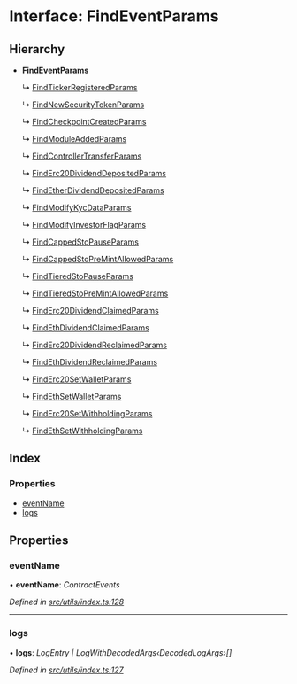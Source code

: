 # Interface: FindEventParams

## Hierarchy

- **FindEventParams**

  ↳ [FindTickerRegisteredParams](_utils_index_.findtickerregisteredparams.md)

  ↳ [FindNewSecurityTokenParams](_utils_index_.findnewsecuritytokenparams.md)

  ↳ [FindCheckpointCreatedParams](_utils_index_.findcheckpointcreatedparams.md)

  ↳ [FindModuleAddedParams](_utils_index_.findmoduleaddedparams.md)

  ↳ [FindControllerTransferParams](_utils_index_.findcontrollertransferparams.md)

  ↳ [FindErc20DividendDepositedParams](_utils_index_.finderc20dividenddepositedparams.md)

  ↳ [FindEtherDividendDepositedParams](_utils_index_.findetherdividenddepositedparams.md)

  ↳ [FindModifyKycDataParams](_utils_index_.findmodifykycdataparams.md)

  ↳ [FindModifyInvestorFlagParams](_utils_index_.findmodifyinvestorflagparams.md)

  ↳ [FindCappedStoPauseParams](_utils_index_.findcappedstopauseparams.md)

  ↳ [FindCappedStoPreMintAllowedParams](_utils_index_.findcappedstopremintallowedparams.md)

  ↳ [FindTieredStoPauseParams](_utils_index_.findtieredstopauseparams.md)

  ↳ [FindTieredStoPreMintAllowedParams](_utils_index_.findtieredstopremintallowedparams.md)

  ↳ [FindErc20DividendClaimedParams](_utils_index_.finderc20dividendclaimedparams.md)

  ↳ [FindEthDividendClaimedParams](_utils_index_.findethdividendclaimedparams.md)

  ↳ [FindErc20DividendReclaimedParams](_utils_index_.finderc20dividendreclaimedparams.md)

  ↳ [FindEthDividendReclaimedParams](_utils_index_.findethdividendreclaimedparams.md)

  ↳ [FindErc20SetWalletParams](_utils_index_.finderc20setwalletparams.md)

  ↳ [FindEthSetWalletParams](_utils_index_.findethsetwalletparams.md)

  ↳ [FindErc20SetWithholdingParams](_utils_index_.finderc20setwithholdingparams.md)

  ↳ [FindEthSetWithholdingParams](_utils_index_.findethsetwithholdingparams.md)

## Index

### Properties

- [eventName](_utils_index_.findeventparams.md#eventname)
- [logs](_utils_index_.findeventparams.md#logs)

## Properties

### eventName

• **eventName**: _ContractEvents_

_Defined in [src/utils/index.ts:128](https://github.com/PolymathNetwork/polymath-sdk/blob/d34930f/src/utils/index.ts#L128)_

---

### logs

• **logs**: _LogEntry | LogWithDecodedArgs‹DecodedLogArgs›[]_

_Defined in [src/utils/index.ts:127](https://github.com/PolymathNetwork/polymath-sdk/blob/d34930f/src/utils/index.ts#L127)_
